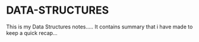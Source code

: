 # DATA-STRUCTURES
This is my Data Structures notes.....
It contains summary that i have made to keep a quick recap...



